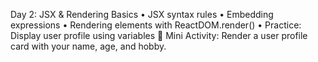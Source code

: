 Day 2: JSX & Rendering Basics
•	JSX syntax rules
•	Embedding expressions
•	Rendering elements with ReactDOM.render()
•	Practice: Display user profile using variables
🧩 Mini Activity: Render a user profile card with your name, age, and hobby.
